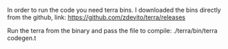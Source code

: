 In order to run the code you need terra bins. I downloaded the bins directly from the github, link: https://github.com/zdevito/terra/releases

Run the terra from the binary and pass the file to compile:
./terra/bin/terra codegen.t